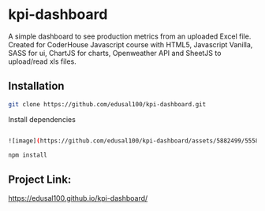 # kpi-dashboard

A simple dashboard to see production metrics from an uploaded Excel file.
Created for CoderHouse Javascript course with HTML5, Javascript Vanilla, SASS for ui, ChartJS for charts, Openweather API and SheetJS to upload/read xls files.

## Installation


```bash
git clone https://github.com/edusal100/kpi-dashboard.git
```

Install dependencies

```bash

![image](https://github.com/edusal100/kpi-dashboard/assets/5882499/55586b9a-900d-4fda-86aa-7c7e8a247de0)

npm install
```

## Project Link:

https://edusal100.github.io/kpi-dashboard/
